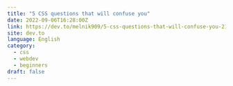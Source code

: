 ```yaml
---
title: "5 CSS questions that will confuse you"
date: 2022-09-06T16:28:00Z
link: https://dev.to/melnik909/5-css-questions-that-will-confuse-you-21gl?utm_medium=RSS&utm_source=news.12bit.vn
site: dev.to
language: English
category:
  - css
  - webdev
  - beginners
draft: false
---
```

